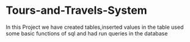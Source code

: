 # Tours-and-Travels-System
In this Project we have created tables,inserted values in the table used some basic functions of sql and had run queries in the database
